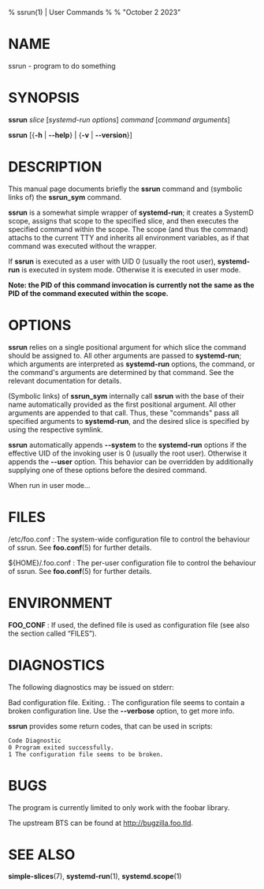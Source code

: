 % ssrun(1) | User Commands
%
% "October 2 2023"

# NAME

ssrun - program to do something

# SYNOPSIS

**ssrun** _slice_ [_systemd-run options_] _command_ [_command arguments_]

**ssrun** [{**-h** | **\-\-help**} | {**-v** | **\-\-version**}]

# DESCRIPTION

This manual page documents briefly the **ssrun** command and (symbolic links of) the **ssrun_sym** command.

**ssrun** is a somewhat simple wrapper of **systemd-run**; it creates a SystemD scope, assigns that scope to the specified slice, and then executes the specified command within the scope. The scope (and thus the command) attachs to the current TTY and inherits all environment variables, as if that command was executed without the wrapper.

If **ssrun** is executed as a user with UID 0 (usually the root user), **systemd-run** is executed in system mode. Otherwise it is executed in user mode.

**Note: the PID of this command invocation is currently not the same as the PID of the command executed within the scope.**

# OPTIONS

**ssrun** relies on a single positional argument for which slice the command should be assigned to. All other arguments are passed to **systemd-run**; which arguments are interpreted as **systemd-run** options, the command, or the command's arguments are determined by that command. See the relevant documentation for details.

(Symbolic links) of **ssrun_sym** internally call **ssrun** with the base of their name automatically provided as the first positional argument. All other arguments are appended to that call. Thus, these "commands" pass all specified arguments to **systemd-run**, and the desired slice is specified by using the respective symlink.

**ssrun** automatically appends **\-\-system** to the **systemd-run** options if the effective UID of the invoking user is 0 (usually the root user). Otherwise it appends the **\-\-user** option. This behavior can be overridden by additionally supplying one of these options before the desired command.

When run in user mode...

# FILES

/etc/foo.conf
:   The system-wide configuration file to control the behaviour of
    ssrun. See **foo.conf**(5) for further details.

${HOME}/.foo.conf
:   The per-user configuration file to control the behaviour of
    ssrun. See **foo.conf**(5) for further details.

# ENVIRONMENT

**FOO_CONF**
:   If used, the defined file is used as configuration file (see also
    the section called “FILES”).

# DIAGNOSTICS

The following diagnostics may be issued on stderr:

Bad configuration file. Exiting.
:   The configuration file seems to contain a broken configuration
    line. Use the **\-\-verbose** option, to get more info.

**ssrun** provides some return codes, that can be used in scripts:

    Code Diagnostic
    0 Program exited successfully.
    1 The configuration file seems to be broken.

# BUGS

The program is currently limited to only work with the foobar library.

The upstream BTS can be found at http://bugzilla.foo.tld.

# SEE ALSO

**simple-slices**(7), **systemd-run**(1), **systemd.scope**(1)
